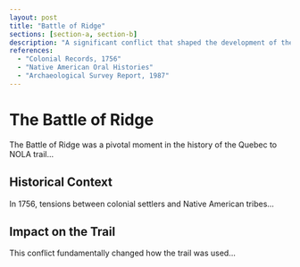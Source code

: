 ```yaml
---
layout: post
title: "Battle of Ridge"
sections: [section-a, section-b]
description: "A significant conflict that shaped the development of the trail"
references:
  - "Colonial Records, 1756"
  - "Native American Oral Histories"
  - "Archaeological Survey Report, 1987"
---
```


# The Battle of Ridge

The Battle of Ridge was a pivotal moment in the history of the Quebec to NOLA trail...

## Historical Context

In 1756, tensions between colonial settlers and Native American tribes...

## Impact on the Trail

This conflict fundamentally changed how the trail was used...
